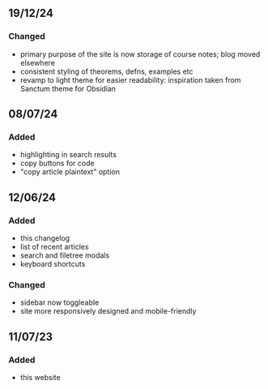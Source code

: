 ## 19/12/24

### Changed

- primary purpose of the site is now storage of course notes; blog moved elsewhere
- consistent styling of theorems, defns, examples etc
- revamp to light theme for easier readability: inspiration taken from <DiscreetLink href="https://github.com/jdanielmourao/obsidian-sanctum/tree/main">Sanctum theme for Obsidian</DiscreetLink>

## 08/07/24

### Added

- highlighting in search results
- copy buttons for code
- "copy article plaintext" option

## 12/06/24

### Added

- this changelog
- list of recent articles
- search and filetree modals
- keyboard shortcuts

### Changed

- sidebar now toggleable
- site more responsively designed and mobile-friendly

## 11/07/23

### Added

- this website
